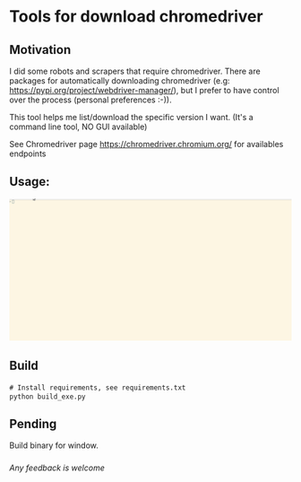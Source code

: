 # Tools for download chromedriver


## Motivation

I did some robots and scrapers that require chromedriver. There are packages for automatically downloading chromedriver (e.g: https://pypi.org/project/webdriver-manager/), but I prefer to have control over the process (personal preferences :-)).

This tool helps me list/download the specific version I want. (It's a command line tool, NO GUI available)


See Chromedriver page https://chromedriver.chromium.org/ for availables endpoints


## Usage:

![](demo.gif)

## Build
```
# Install requirements, see requirements.txt
python build_exe.py
```

## Pending
Build binary for window. 



### 
_Any feedback is welcome_